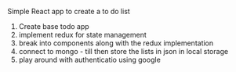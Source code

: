 Simple React app to create a to do list

1. Create base todo app
2. implement redux for state management
3. break into components along with the redux implementation
4. connect to mongo - till then store the lists in json in local storage
5. play around with authenticatio using google
